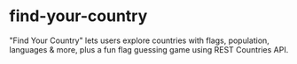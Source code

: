 # find-your-country
"Find Your Country" lets users explore countries with flags, population, languages &amp; more, plus a fun flag guessing game using REST Countries API.
